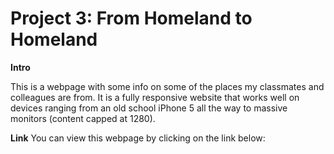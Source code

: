 # Project 3: From Homeland to Homeland 
  
**Intro**    
  
This is a webpage with some info on some of the places my classmates and colleagues are from. It is a fully responsive website that works well on devices ranging from an old school iPhone 5 all the way to massive monitors (content capped at 1280).
  
**Link**
You can view this webpage by clicking on the link below:


